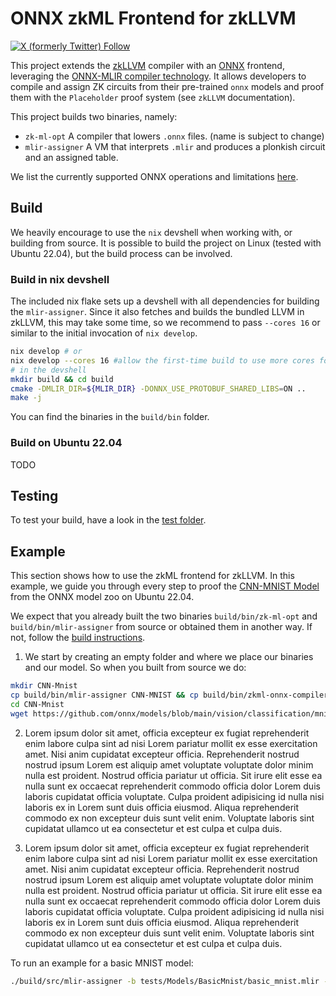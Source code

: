 # ONNX zkML Frontend for zkLLVM

[![X (formerly Twitter) Follow](https://img.shields.io/twitter/follow/TACEO_IO)](https://twitter.com/TACEO_IO)

This project extends the [zkLLVM](https://github.com/NilFoundation/zkLLVM)
compiler with an [ONNX](https://github.com/onnx/onnx#readme) frontend,
leveraging the
[ONNX-MLIR compiler technology](https://github.com/onnx/onnx-mlir). It allows
developers to compile and assign ZK circuits from their pre-trained `onnx`
models and proof them with the `Placeholder` proof system (see `zkLLVM`
documentation).

This project builds two binaries, namely:

- `zk-ml-opt` A compiler that lowers `.onnx` files. (name is subject to change)
- `mlir-assigner` A VM that interprets `.mlir` and produces a plonkish circuit
  and an assigned table.

We list the currently supported ONNX operations and limitations
[here](mlir-assigner/tests/README.md).

## Build

We heavily encourage to use the `nix` devshell when working with, or building
from source. It is possible to build the project on Linux (tested with Ubuntu
22.04), but the build process can be involved.

### Build in nix devshell

The included nix flake sets up a devshell with all dependencies for building the
`mlir-assigner`. Since it also fetches and builds the bundled LLVM in zkLLVM,
this may take some time, so we recommend to pass `--cores 16` or similar to the
initial invocation of `nix develop`.

```bash
nix develop # or
nix develop --cores 16 #allow the first-time build to use more cores for building the deps
# in the devshell
mkdir build && cd build
cmake -DMLIR_DIR=${MLIR_DIR} -DONNX_USE_PROTOBUF_SHARED_LIBS=ON ..
make -j
```

You can find the binaries in the `build/bin` folder.

### Build on Ubuntu 22.04

TODO

## Testing

To test your build, have a look in the [test folder](mlir-assigner/tests).

## Example

This section shows how to use the zkML frontend for zkLLVM. In this example, we
guide you through every step to proof the
[CNN-MNIST Model](https://github.com/onnx/models/tree/main/vision/classification/mnist)
from the ONNX model zoo on Ubuntu 22.04.

We expect that you already built the two binaries `build/bin/zk-ml-opt` and
`build/bin/mlir-assigner` from source or obtained them in another way. If not,
follow the [build instructions](#build).

1. We start by creating an empty folder and where we place our binaries and our
   model. So when you built from source we do:

```bash
mkdir CNN-Mnist
cp build/bin/mlir-assigner CNN-MNIST && cp build/bin/zkml-onnx-compiler CNN-MNIST
cd CNN-Mnist
wget https://github.com/onnx/models/blob/main/vision/classification/mnist/model/mnist-12.onnx
```

2. Lorem ipsum dolor sit amet, officia excepteur ex fugiat reprehenderit enim
   labore culpa sint ad nisi Lorem pariatur mollit ex esse exercitation amet.
   Nisi anim cupidatat excepteur officia. Reprehenderit nostrud nostrud ipsum
   Lorem est aliquip amet voluptate voluptate dolor minim nulla est proident.
   Nostrud officia pariatur ut officia. Sit irure elit esse ea nulla sunt ex
   occaecat reprehenderit commodo officia dolor Lorem duis laboris cupidatat
   officia voluptate. Culpa proident adipisicing id nulla nisi laboris ex in
   Lorem sunt duis officia eiusmod. Aliqua reprehenderit commodo ex non
   excepteur duis sunt velit enim. Voluptate laboris sint cupidatat ullamco ut
   ea consectetur et est culpa et culpa duis.

3. Lorem ipsum dolor sit amet, officia excepteur ex fugiat reprehenderit enim
   labore culpa sint ad nisi Lorem pariatur mollit ex esse exercitation amet.
   Nisi anim cupidatat excepteur officia. Reprehenderit nostrud nostrud ipsum
   Lorem est aliquip amet voluptate voluptate dolor minim nulla est proident.
   Nostrud officia pariatur ut officia. Sit irure elit esse ea nulla sunt ex
   occaecat reprehenderit commodo officia dolor Lorem duis laboris cupidatat
   officia voluptate. Culpa proident adipisicing id nulla nisi laboris ex in
   Lorem sunt duis officia eiusmod. Aliqua reprehenderit commodo ex non
   excepteur duis sunt velit enim. Voluptate laboris sint cupidatat ullamco ut
   ea consectetur et est culpa et culpa duis.

To run an example for a basic MNIST model:

```bash
./build/src/mlir-assigner -b tests/Models/BasicMnist/basic_mnist.mlir -i tests/Models/BasicMnist/basic_mnist.json -e pallas -c circuit -t table --print_circuit_output --check
```
